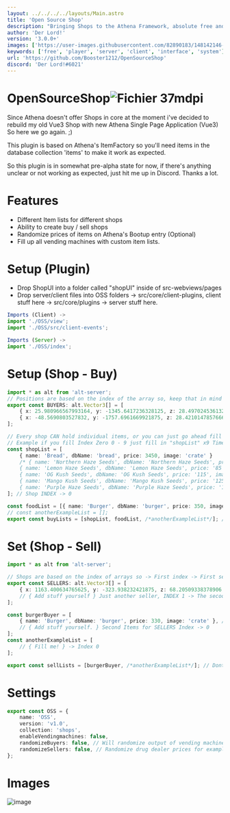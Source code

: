 ```yaml
---
layout: ../../../../layouts/Main.astro
title: 'Open Source Shop'
description: "Bringing Shops to the Athena Framework, absolute free and open source!"
author: 'Der Lord!'
version: '3.0.0+'
images: ['https://user-images.githubusercontent.com/82890183/148142146-ba173e98-4c11-47d9-95da-6d83de2608af.png', 'https://user-images.githubusercontent.com/82890183/148335389-30f30d20-1228-45e0-b668-959eb37f7317.png']
keywords: ['free', 'player', 'server', 'client', 'interface', 'system']
url: 'https://github.com/Booster1212/OpenSourceShop'
discord: 'Der Lord!#6021'
---
```

# OpenSourceShop![Fichier 37mdpi](https://user-images.githubusercontent.com/82890183/148142146-ba173e98-4c11-47d9-95da-6d83de2608af.png)

Since Athena doesn't offer Shops in core at the moment i've decided to rebuild my old Vue3 Shop with new Athena Single Page Application (Vue3)
So here we go again. ;)

This plugin is based on Athena's ItemFactory so you'll need items in the database collection 'items' to make it work as expected.

So this plugin is in somewhat pre-alpha state for now, if there's anything unclear or not working as expected, just hit me up in Discord. Thanks a lot.

# Features
- Different Item lists for different shops
- Ability to create buy / sell shops
- Randomize prices of items on Athena's Bootup entry (Optional)
- Fill up all vending machines with custom item lists.

# Setup (Plugin)

- Drop ShopUI into a folder called "shopUI" inside of src-webviews/pages
- Drop server/client files into OSS folders -> src/core/client-plugins, client stuff here -> src/core/plugins -> server stuff here.


```typescript
Imports (Client) ->
import './OSS/view';
import './OSS/src/client-events';

Imports (Server) ->
import './OSS/index';
```

# Setup (Shop - Buy)
```ts
import * as alt from 'alt-server';
// Positions are based on the index of the array so, keep that in mind when creating a shop or just do it step by step.
export const BUYERS: alt.Vector3[] = [
    { x: 25.980966567993164, y: -1345.6417236328125, z: 28.497024536132812 } as alt.Vector3, // This position is using shopList (Array Index 0)
    { x: -48.5690803527832, y: -1757.6961669921875, z: 28.4210147857666 } as alt.Vector3, // This position is using foodList (Array Index 1)
];

// Every shop CAN hold individual items, or you can just go ahead fill one list for all 24/7 and just fill the POS-Array.
// Example if you fill Index Zero 0 - 9 just fill in "shopList" x9 Times into buyLists.
const shopList = [
    { name: 'Bread', dbName: 'bread', price: 3450, image: 'crate' }
    /* { name: 'Northern Haze Seeds', dbName: 'Northern Haze Seeds', price: '75', image: 'crate' },
    { name: 'Lemon Haze Seeds', dbName: 'Lemon Haze Seeds', price: '85', image: 'crate' },
    { name: 'OG Kush Seeds', dbName: 'OG Kush Seeds', price: '115', image: 'crate' },
    { name: 'Mango Kush Seeds', dbName: 'Mango Kush Seeds', price: '125', image: 'crate' },
    { name: 'Purple Haze Seeds', dbName: 'Purple Haze Seeds', price: '105', image: 'crate' }, ..... */
]; // Shop INDEX -> 0

const foodList = [{ name: 'Burger', dbName: 'burger', price: 350, image: 'crate' }]; // Shop INDEX -> 1
// const anotherExampleList = [];
export const buyLists = [shopList, foodList, /*anotherExampleList*/]; // ADD YOUR LISTS HERE!
```

# Set (Shop - Sell)
```typescript
import * as alt from 'alt-server';

// Shops are based on the index of arrays so -> First index -> First sellList
export const SELLERS: alt.Vector3[] = [
    { x: 1163.400634765625, y: -323.938232421875, z: 68.20509338378906 } as alt.Vector3 // SELLER (SHOP-POS) INDEX -> 0
    // { Add stuff yourself } Just another seller, INDEX 1 -> The secoond list will get into this position.
];

const burgerBuyer = [
    { name: 'Burger', dbName: 'burger', price: 330, image: 'crate' }, // SellList INDEX -> 0
    // { Add stuff yourself. } Second Items for SELLERS Index -> 0
];
const anotherExampleList = [
    // { Fill me! } -> Index 0
];

export const sellLists = [burgerBuyer, /*anotherExampleList*/]; // Dont forget to add custom item lists here
```

# Settings
```typescript
export const OSS = {
    name: 'OSS',
    version: 'v1.0',
    collection: 'shops',
    enableVendingmachines: false,
    randomizeBuyers: false, // Will randomize output of vending machines as well.
    randomizeSellers: false, // Randomize drug dealer prices for examples (based on list.)
};
```

# Images

![image](https://user-images.githubusercontent.com/82890183/148335389-30f30d20-1228-45e0-b668-959eb37f7317.png)